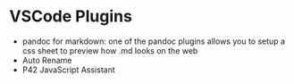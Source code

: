 # VSCode Plugins

* pandoc for markdown: one of the pandoc plugins allows you to setup a css sheet to preview how .md looks on the web
* Auto Rename
* P42 JavaScript Assistant
